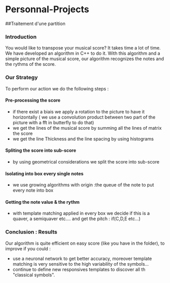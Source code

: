 # Personnal-Projects

##Traitement d'une partition

### Introduction
You would like to transpose your musical score? It takes time a lot of time. We have developed an algorithm in C++ to do it. With this algorithm and a simple picture of the musical score, our algorithm recognizes the notes and the rythms of the score. 

### Our Strategy 
To perform our action we do the following steps : 

#### Pre-processing the score
- if there exist a biais we apply a rotation to the picture to have it horizontally ( we use a convolution product between two part of the picture with a fft in butterfly to do that)
- we get the lines of the musical score by summing all the lines of matrix the score
- we get the line Thickness and the line spacing by using histograms

#### Spliting the score into sub-score
- by using geometrical considerations we split the score into sub-score

#### Isolating into box every single notes
- we use growing algorithms with origin :the queue of the note to put every note into box

#### Getting the note value & the rythm
- with template matching applied in every box we decide if this is a quaver, a semiquaver etc.... and get the pitch : if(C,D,E etc...)

### Conclusion : Results
Our algorithm is quite efficient on easy score (like you have in the folder), to improve if you could :
- use a neuronal network to get better accuracy, moreover template matching is very sensitive to the high variability of the symbols...
- continue to define new responsives templates to discover all th "classical symbols".
